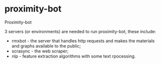 # proximity-bot
Proximity-bot


3 servers (or environments) are needed to run proximity-bot, these include: 
* rmxbot - the server that handles http requests and makes the materials and graphs available to the public;
* scrasync - the web scraper;
* nlp - feature extraction algorithms with some text rpocessing.

